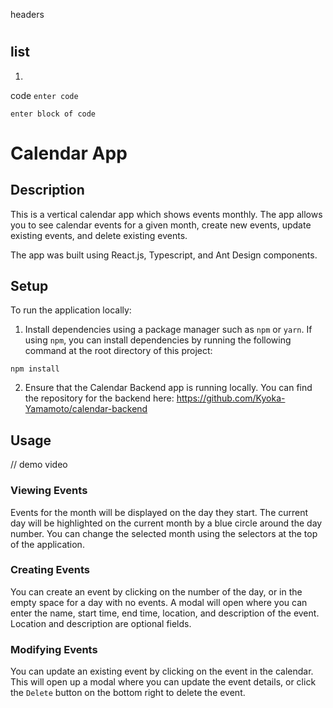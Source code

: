headers

#

##

###

####

#####

## list

1.

code
`enter code`

```
enter block of code
```

# Calendar App

## Description

This is a vertical calendar app which shows events monthly. The app allows you to see calendar events for a given month, create new events, update existing events, and delete existing events.

The app was built using React.js, Typescript, and Ant Design components.

## Setup

To run the application locally:

1. Install dependencies using a package manager such as `npm` or `yarn`. If using `npm`, you can install dependencies by running the following command at the root directory of this project:

`npm install`

2. Ensure that the Calendar Backend app is running locally. You can find the repository for the backend here: https://github.com/Kyoka-Yamamoto/calendar-backend

## Usage

// demo video

### Viewing Events

Events for the month will be displayed on the day they start. The current day will be highlighted on the current month by a blue circle around the day number. You can change the selected month using the selectors at the top of the application.

### Creating Events

You can create an event by clicking on the number of the day, or in the empty space for a day with no events. A modal will open where you can enter the name, start time, end time, location, and description of the event. Location and description are optional fields.

### Modifying Events

You can update an existing event by clicking on the event in the calendar. This will open up a modal where you can update the event details, or click the `Delete` button on the bottom right to delete the event.
